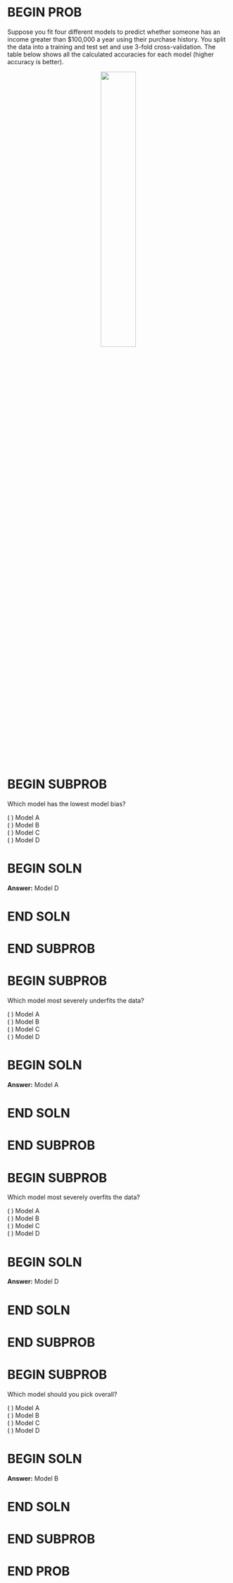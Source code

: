 # BEGIN PROB

Suppose you fit four different models to predict whether someone has an income greater than \$100,000 a year using their purchase history. You split the data into a training and test set and use 3-fold cross-validation. The table below shows all the calculated accuracies for each model (higher accuracy is better).

<center><img src="../assets/images/old-from-80/sp24-final/train-valid-test.png" style="width: 40%; height: auto;"></center>


# BEGIN SUBPROB

Which model has the lowest model bias?

( ) Model A  
( ) Model B  
( ) Model C  
( ) Model D

# BEGIN SOLN

**Answer:** Model D

# END SOLN

# END SUBPROB



# BEGIN SUBPROB

Which model most severely underfits the data?

( ) Model A  
( ) Model B  
( ) Model C  
( ) Model D

# BEGIN SOLN

**Answer:**  Model A

# END SOLN

# END SUBPROB



# BEGIN SUBPROB

Which model most severely overfits the data?

( ) Model A  
( ) Model B  
( ) Model C  
( ) Model D

# BEGIN SOLN

**Answer:** Model D

# END SOLN

# END SUBPROB



# BEGIN SUBPROB

Which model should you pick overall?

( ) Model A  
( ) Model B  
( ) Model C  
( ) Model D

# BEGIN SOLN

**Answer:** Model B

# END SOLN

# END SUBPROB

# END PROB
